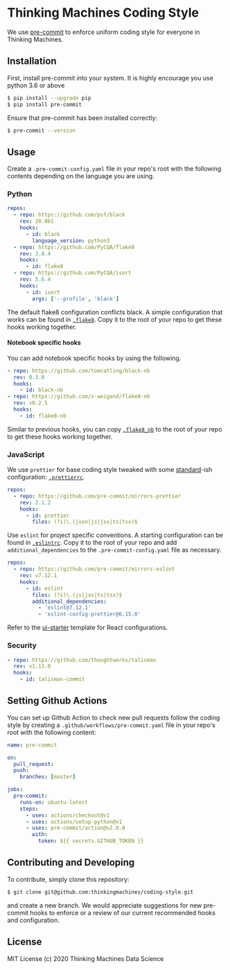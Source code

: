 # Thinking Machines Coding Style

We use [pre-commit](https://pre-commit.com) to enforce uniform coding style for everyone
in Thinking Machines.

## Installation

First, install pre-commit into your system. It is highly encourage you use python 3.6 or above

```sh
$ pip install --upgrade pip
$ pip install pre-commit
```

Ensure that pre-commit has been installed correctly:

```sh
$ pre-commit --version
```

## Usage

Create a `.pre-commit-config.yaml` file in your repo's root with the following contents
depending on the language you are using.

### Python

```yaml
repos:
  - repo: https://github.com/psf/black
    rev: 20.8b1
    hooks:
      - id: black
        language_version: python3
  - repo: https://github.com/PyCQA/flake8
    rev: 3.8.4
    hooks:
      - id: flake8
  - repo: https://github.com/PyCQA/isort
    rev: 5.6.4
    hooks:
      - id: isort
        args: ['--profile', 'black']
```

The default flake8 configuration conflicts black. A simple configuration that
works can be found in [`.flake8`](.flake8). Copy it to the root of your repo
to get these hooks working together.

#### Notebook specific hooks

You can add notebook specific hooks by using the following.

```yaml
- repo: https://github.com/tomcatling/black-nb
  rev: 0.3.0
  hooks:
    - id: black-nb
- repo: https://github.com/s-weigand/flake8-nb
  rev: v0.2.5
  hooks:
    - id: flake8-nb
```

Similar to previous hooks, you can copy [`.flake8_nb`](.flake8_nb) to the
root of your repo to get these hooks working together.

### JavaScript

We use `prettier` for base coding style tweaked with some
[standard](https://standardjs.com/)-ish configuration:
[`.prettierrc`](.prettierrc).

```yaml
repos:
  - repo: https://github.com/pre-commit/mirrors-prettier
    rev: 2.1.2
    hooks:
      - id: prettier
        files: (?i)\.(json|js|jsx|ts|tsx)$
```

Use `eslint` for project specific conventions. A starting configuration can
be found in [`.eslintrc`](.eslintrc). Copy it to the root of your repo and
add `additional_dependencies` to the `.pre-commit-config.yaml` file as necessary.

```yaml
repos:
  - repo: https://github.com/pre-commit/mirrors-eslint
    rev: v7.12.1
    hooks:
      - id: eslint
        files: (?i)\.(js|jsx|ts|tsx)$
        additional_dependencies:
          - 'eslint@7.12.1'
          - 'eslint-config-prettier@6.15.0'
```

Refer to the [ui-starter](https://github.com/thinkingmachines/ui-starter)
template for React configurations.

### Security

```yaml
- repo: https://github.com/thoughtworks/talisman
  rev: v1.11.0
  hooks:
    - id: talisman-commit
```

## Setting Github Actions

You can set up Github Action to check new pull requests follow the coding
style by creating a `.github/workflows/pre-commit.yaml` file in your repo's
root with the following content:

```yaml
name: pre-commit

on:
  pull_request:
  push:
    branches: [master]

jobs:
  pre-commit:
    runs-on: ubuntu-latest
    steps:
      - uses: actions/checkout@v1
      - uses: actions/setup-python@v1
      - uses: pre-commit/action@v2.0.0
        with:
          token: ${{ secrets.GITHUB_TOKEN }}
```

## Contributing and Developing

To contribute, simply clone this repository:

```sh
$ git clone git@github.com:thinkingmachines/coding-style.git
```

and create a new branch. We would appreciate suggestions for new pre-commit
hooks to enforce or a review of our current recommended hooks and
configuration.

## License

MIT License (c) 2020 Thinking Machines Data Science
